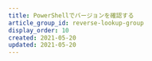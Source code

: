 ```yaml
---
title: PowerShellでバージョンを確認する
article_group_id: reverse-lookup-group
display_order: 10
created: 2021-05-20
updated: 2021-05-20
---
```

